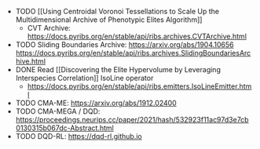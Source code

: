 - TODO [[Using Centroidal Voronoi Tessellations to Scale Up the Multidimensional Archive of Phenotypic Elites Algorithm]]
	- CVT Archive: https://docs.pyribs.org/en/stable/api/ribs.archives.CVTArchive.html
- TODO Sliding Boundaries Archive: https://arxiv.org/abs/1904.10656 https://docs.pyribs.org/en/stable/api/ribs.archives.SlidingBoundariesArchive.html
- DONE Read [[Discovering the Elite Hypervolume by Leveraging Interspecies Correlation]] IsoLine operator
	- https://docs.pyribs.org/en/stable/api/ribs.emitters.IsoLineEmitter.html
- TODO CMA-ME: https://arxiv.org/abs/1912.02400
- TODO CMA-MEGA / DQD: https://proceedings.neurips.cc/paper/2021/hash/532923f11ac97d3e7cb0130315b067dc-Abstract.html
- TODO DQD-RL: https://dqd-rl.github.io